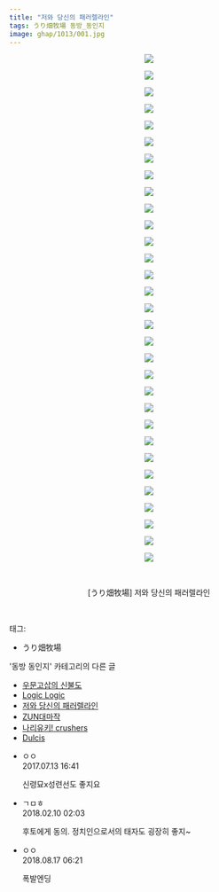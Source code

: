 ```yaml
---
title: "저와 당신의 패러렐라인"
tags: うり畑牧場 동방_동인지
image: ghap/1013/001.jpg
---
```

<div class="article">
<p style="text-align: center; clear: none; float: none;"><img src="{{ site.nasurl }}/ghap/1013/001.jpg"/></p>
<p style="text-align: center; clear: none; float: none;"><img src="{{ site.nasurl }}/ghap/1013/002.jpg"/></p>
<p style="text-align: center; clear: none; float: none;"><img src="{{ site.nasurl }}/ghap/1013/003.jpg"/></p>
<p style="text-align: center; clear: none; float: none;"><img src="{{ site.nasurl }}/ghap/1013/004.jpg"/></p>
<p style="text-align: center; clear: none; float: none;"><img src="{{ site.nasurl }}/ghap/1013/005.jpg"/></p>
<p style="text-align: center; clear: none; float: none;"><img src="{{ site.nasurl }}/ghap/1013/006.jpg"/></p>
<p style="text-align: center; clear: none; float: none;"><img src="{{ site.nasurl }}/ghap/1013/007.jpg"/></p>
<p style="text-align: center; clear: none; float: none;"><img src="{{ site.nasurl }}/ghap/1013/008.jpg"/></p>
<p style="text-align: center; clear: none; float: none;"><img src="{{ site.nasurl }}/ghap/1013/009.jpg"/></p>
<p style="text-align: center; clear: none; float: none;"><img src="{{ site.nasurl }}/ghap/1013/010.jpg"/></p>
<p style="text-align: center; clear: none; float: none;"><img src="{{ site.nasurl }}/ghap/1013/011.jpg"/></p>
<p style="text-align: center; clear: none; float: none;"><img src="{{ site.nasurl }}/ghap/1013/012.jpg"/></p>
<p style="text-align: center; clear: none; float: none;"><img src="{{ site.nasurl }}/ghap/1013/013.jpg"/></p>
<p style="text-align: center; clear: none; float: none;"><img src="{{ site.nasurl }}/ghap/1013/014.jpg"/></p>
<p style="text-align: center; clear: none; float: none;"><img src="{{ site.nasurl }}/ghap/1013/015.jpg"/></p>
<p style="text-align: center; clear: none; float: none;"><img src="{{ site.nasurl }}/ghap/1013/016.jpg"/></p>
<p style="text-align: center; clear: none; float: none;"><img src="{{ site.nasurl }}/ghap/1013/017.jpg"/></p>
<p style="text-align: center; clear: none; float: none;"><img src="{{ site.nasurl }}/ghap/1013/018.jpg"/></p>
<p style="text-align: center; clear: none; float: none;"><img src="{{ site.nasurl }}/ghap/1013/019.jpg"/></p>
<p style="text-align: center; clear: none; float: none;"><img src="{{ site.nasurl }}/ghap/1013/020.jpg"/></p>
<p style="text-align: center; clear: none; float: none;"><img src="{{ site.nasurl }}/ghap/1013/021.jpg"/></p>
<p style="text-align: center; clear: none; float: none;"><img src="{{ site.nasurl }}/ghap/1013/022.jpg"/></p>
<p style="text-align: center; clear: none; float: none;"><img src="{{ site.nasurl }}/ghap/1013/023.jpg"/></p>
<p style="text-align: center; clear: none; float: none;"><img src="{{ site.nasurl }}/ghap/1013/024.jpg"/></p>
<p style="text-align: center; clear: none; float: none;"><img src="{{ site.nasurl }}/ghap/1013/025.jpg"/></p>
<p style="text-align: center; clear: none; float: none;"><img src="{{ site.nasurl }}/ghap/1013/026.jpg"/></p>
<p style="text-align: center; clear: none; float: none;"><img src="{{ site.nasurl }}/ghap/1013/027.jpg"/></p>
<p style="text-align: center; clear: none; float: none;"><img src="{{ site.nasurl }}/ghap/1013/028.jpg"/></p>
<p style="text-align: center; clear: none; float: none;"><img src="{{ site.nasurl }}/ghap/1013/029.jpg"/></p>
<p style="text-align: center; clear: none; float: none;"><img src="{{ site.nasurl }}/ghap/1013/030.jpg"/></p>
<p style="text-align: center; clear: none; float: none;"><img src="{{ site.nasurl }}/ghap/1013/031.jpg"/></p>
<p style="text-align: center; clear: none; float: none;"><br/></p>
<p style="text-align: center; clear: none; float: none;">[うり畑牧場] 저와 당신의 패러렐라인</p>
<p><br/></p>
</div><div class="tagTrail">
<p>태그: </p>
<ul>
<li>うり畑牧場</li>
</ul>
</div><div class="another">
<p>'동방 동인지' 카테고리의 다른 글</p>
<ul>
<li><a href="/2016-07-22-ghap_1015">우문고삽의 신불도</a></li>
<li><a href="/2016-07-22-ghap_1014">Logic Logic</a></li>
<li><a href="/2016-07-22-ghap_1013">저와 당신의 패러렐라인</a></li>
<li><a href="/2016-07-22-ghap_1012">ZUN대마작</a></li>
<li><a href="/2016-07-22-ghap_1011">나리유키! crushers</a></li>
<li><a href="/2016-07-22-ghap_1010">Dulcis</a></li>
</ul>
</div><div class="cb_module cb_fluid">
<div class="cb_wrt cb_profile">
<div class="comment">
<ul>
<li class="cb_thumb_off" id="comment15035204">
<div class="cb_comment_area">
<div class="cb_info_area">
<div class="cb_section">
<span class="cb_nick_name">ㅇㅇ</span>
</div>
<div class="cb_section">
<span class="cb_date">2017.07.13 16:41 </span>
</div>
</div>
<div class="cb_dsc_comment">
<p class="cb_dsc">
											신령묘x성련선도 좋지요
										</p>
</div>
</div></li>
<li class="cb_thumb_off" id="comment15196409">
<div class="cb_comment_area">
<div class="cb_info_area">
<div class="cb_section">
<span class="cb_nick_name">ㄱㅁㅎ</span>
</div>
<div class="cb_section">
<span class="cb_date">2018.02.10 02:03 </span>
</div>
</div>
<div class="cb_dsc_comment">
<p class="cb_dsc">
											후토에게 동의. 정치인으로서의 태자도 굉장히 좋지~
										</p>
</div>
</div></li>
<li class="cb_thumb_off" id="comment15310595">
<div class="cb_comment_area">
<div class="cb_info_area">
<div class="cb_section">
<span class="cb_nick_name">ㅇㅇ</span>
</div>
<div class="cb_section">
<span class="cb_date">2018.08.17 06:21 </span>
</div>
</div>
<div class="cb_dsc_comment">
<p class="cb_dsc">
											폭발엔딩
										</p>
</div>
</div></li>
</ul>
</div>
</div><!-- commentList close -->
</div>
<br/>
<p id="refer"></p>
<br/>
